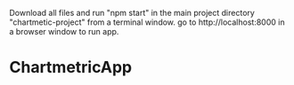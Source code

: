 Download all files and run "npm start" in the main project directory "chartmetic-project" from a terminal window.
go to http://localhost:8000 in a browser window to run app.
# ChartmetricApp
